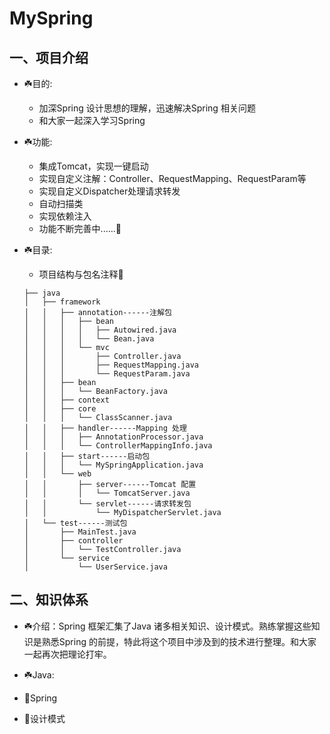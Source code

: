 # MySpring

## 一、项目介绍
*  ☘️目的:
     * 加深Spring 设计思想的理解，迅速解决Spring 相关问题
     * 和大家一起深入学习Spring
     
*  ☘️功能:
     * 集成Tomcat，实现一键启动
     * 实现自定义注解：Controller、RequestMapping、RequestParam等  
     * 实现自定义Dispatcher处理请求转发
     * 自动扫描类
     * 实现依赖注入
     * 功能不断完善中......🚧
*  ☘️目录:
     * 项目结构与包名注释🌴
    ```
    ├── java
    │   ├── framework
    │   │   ├── annotation------注解包
    │   │   │   ├── bean
    │   │   │   │   ├── Autowired.java
    │   │   │   │   └── Bean.java
    │   │   │   └── mvc
    │   │   │       ├── Controller.java
    │   │   │       ├── RequestMapping.java
    │   │   │       └── RequestParam.java
    │   │   ├── bean
    │   │   │   └── BeanFactory.java
    │   │   ├── context
    │   │   ├── core
    │   │   │   └── ClassScanner.java
    │   │   ├── handler------Mapping 处理
    │   │   │   ├── AnnotationProcessor.java
    │   │   │   └── ControllerMappingInfo.java
    │   │   ├── start------启动包
    │   │   │   └── MySpringApplication.java
    │   │   └── web
    │   │       ├── server------Tomcat 配置
    │   │       │   └── TomcatServer.java
    │   │       └── servlet------请求转发包
    │   │           └── MyDispatcherServlet.java
    │   └── test------测试包
    │       ├── MainTest.java
    │       ├── controller
    │       │   └── TestController.java
    │       └── service
    │           └── UserService.java
    ```
## 二、知识体系
*  ☘️介绍：Spring 框架汇集了Java 诸多相关知识、设计模式。熟练掌握这些知识是熟悉Spring 的前提，特此将这个项目中涉及到的技术进行整理。和大家一起再次把理论打牢。
        
*  ☘️Java:
     
*  🚧Spring
      
*  🚧设计模式